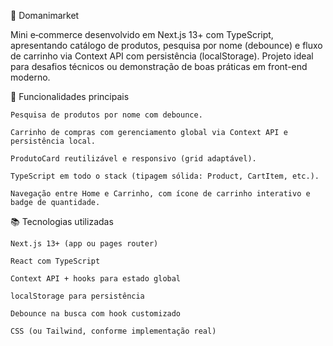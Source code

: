 🛒 Domanimarket

Mini e‑commerce desenvolvido em Next.js 13+ com TypeScript, apresentando catálogo de produtos, pesquisa por nome (debounce) e fluxo de carrinho via Context API com persistência (localStorage). Projeto ideal para desafios técnicos ou demonstração de boas práticas em front-end moderno.


🚀 Funcionalidades principais

    Pesquisa de produtos por nome com debounce.

    Carrinho de compras com gerenciamento global via Context API e persistência local.

    ProdutoCard reutilizável e responsivo (grid adaptável).

    TypeScript em todo o stack (tipagem sólida: Product, CartItem, etc.).

    Navegação entre Home e Carrinho, com ícone de carrinho interativo e badge de quantidade.


📚 Tecnologias utilizadas

    Next.js 13+ (app ou pages router)

    React com TypeScript

    Context API + hooks para estado global

    localStorage para persistência

    Debounce na busca com hook customizado

    CSS (ou Tailwind, conforme implementação real)
